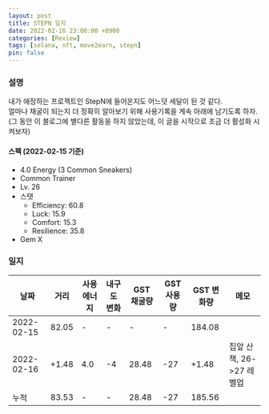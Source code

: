 ```yaml
---
layout: post
title: STEPN 일지
date: 2022-02-16 23:00:00 +0900
categories: [Review]
tags: [solana, nft, move2earn, stepn]
pin: false
---
```


### 설명
내가 애정하는 프로젝트인 StepN에 들어온지도 어느덧 세달이 된 것 같다.</br>
얼마나 채굴이 되는지 더 정확히 알아보기 위해 사용기록을 계속 아래에 남기도록 하자.</br>
(그 동안 이 블로그에 별다른 활동을 하지 않았는데, 이 글을 시작으로 조금 더 활성화 시켜보자)

#### 스펙 (2022-02-15 기준)
* 4.0 Energy (3 Common Sneakers)
* Common Trainer
* Lv. 26
* 스탯
    * Efficiency: 60.8
    * Luck: 15.9
    * Comfort: 15.3
    * Resilience: 35.8
* Gem X

### 일지

| 날짜           | 거리 	  | 사용 에너지 	| 내구도 변화 	| GST 채굴량 | GST 사용량 	| GST 변화량 	| 메모   	|
|------------|----------|--------|------------|------------|-----------|------------|--------|
| 2022-02-15 	| 82.05    	| -      	| -          	| -          	| -         	| 184.08     	|        	|
| 2022-02-16 	| +1.48    	| 4.0    	| -4         	| 28.48      	| -27       	| +1.48      	| 집앞 산책, 26->27 레벨업 	|
| 누적  	     | 83.53     | -    	 | -     	     | 28.48       	 | -27       	 | 185.56      	 |            |